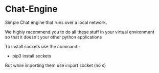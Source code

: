 # Chat-Engine #

Simple Chat engine that runs over a local network.

We highly recommend you to do all these stuff in your virtual environment so that it doesn't your other python applications

To install sockets use the command:-

* pip3 install sockets

But while importing them use import socket (no s)


